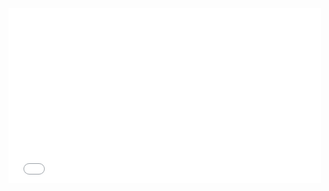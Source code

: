 <iframe src='//player.vimeo.com/video/90154660?title=0&byline=0&portrait=0&color=ff9933' width='500' height='280' frameborder='0' webkitallowfullscreen mozallowfullscreen allowfullscreen></iframe>
